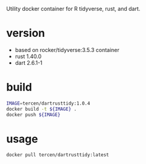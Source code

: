
Utility docker container for R tidyverse, rust, and dart.

# version

- based on rocker/tidyverse:3.5.3 container
- rust 1.40.0
- dart 2.6.1-1

# build

```bash
IMAGE=tercen/dartrusttidy:1.0.4
docker build -t ${IMAGE} .
docker push ${IMAGE}
```

# usage
 
```bash
docker pull tercen/dartrusttidy:latest
```

 

